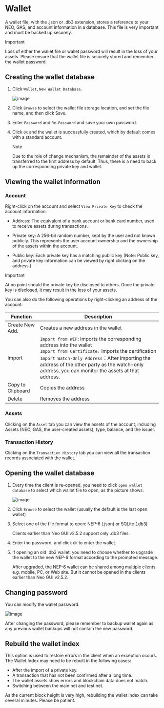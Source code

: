 # Wallet

A wallet file, with the .json or .db3 extension, stores a reference to your NEO, GAS, and account information in a database. This file is very important and must be backed up securely.

> [!Important]
>
> Loss of either the wallet file or wallet password will result in the loss of your assets. Please ensure that the wallet file is securely stored and remember the wallet password.

## Creating the wallet database

1. Click `Wallet`, `New Wallet Database`.

   ![image](../../../assets/gui_2.png)

2. Click `Browse` to select the wallet file storage location, and set the file name, and then click Save.

3. Enter `Password` and `Re-Password` and save your own password.

4. Click `OK` and the wallet is successfully created, which by default comes with a standard account. 

   > [!Note]
   >
   > Due to the role of change mechanism, the remainder of the assets is transferred to the first address by default. Thus, there is a need to back up the corresponding private key and wallet.

## Viewing the wallet information

### Account

Right-click on the account and select `View Private Key` to check the account information:

- Address: The equivalent of a bank account or bank card number, used to receive assets during transactions.

- Private key: A 256-bit random number, kept by the user and not known publicly. This represents the user account ownership and the ownership of the assets within the account.

- Public key: Each private key has a matching public key (Note: Public key, and private key information can be viewed by right clicking on the address.)

> [!Important]
>
> At no point should the private key be disclosed to others. Once the private key is disclosed, it may result in the loss of your assets.

You can also do the following operations by right-clicking an address of the account:

| Function          | Description                                                  |
| ----------------- | ------------------------------------------------------------ |
| Create New Add.   | Creates a new address in the wallet                          |
| Import            | `Import from WIF`: Imports the corresponding address into the wallet<br>`Import from Certificate:` Imports the certification <br>`Import Watch-Only Address`：After importing the address of the other party as the watch-only address, you can monitor the assets at that address. |
| Copy to Clipboard | Copies the address                                           |
| Delete            | Removes the address                                          |

### Assets

Clicking on the `Asset` tab you can view the assets of the account, including Assets (NEO, GAS, the user-created assets), type, balance, and the issuer.

### Transaction History

Clicking on the `Transaction History` tab you can view all the transaction records associated with the wallet.

## Opening the wallet database

1. Every time the client is re-opened, you need to click `open wallet database` to select which wallet file to open, as the picture shows:

   ![image](../../../assets/gui_5.png)

2. Click `Browse` to select the wallet (usually the default is the last open wallet)

3. Select one of the file format to open: NEP-6 (.json) or SQLite (.db3)

   Clients earlier than Neo GUI v2.5.2 support only .db3 files.

4. Enter the password, and click `OK` to enter the wallet.

5. If opening an old .db3 wallet, you need to choose whether to upgrade the wallet to the new NEP-6 format according to the prompted message.

   After upgraded, the NEP-6 wallet can be shared among multiple clients, e.g. mobile, PC, or Web site. But it cannot be opened in the  clients earlier than Neo GUI v2.5.2.

## Changing password

You can modify the wallet password.

![image](../../../assets/gui_6.png)

After changing the password, please remember to backup wallet again as any previous wallet backups will not contain the new password.

## Rebuild the wallet index

This option is used to restore errors in the client when an exception occurs. The Wallet Index may need to be rebuilt in the following cases:

- After the import of a private key.
- A transaction that has not been confirmed after a long time.
- The wallet assets show errors and blockchain data does not match.
- Switching between the main net and test net.

As the current block height is very high, rebuilding the wallet index can take several minutes. Please be patient.